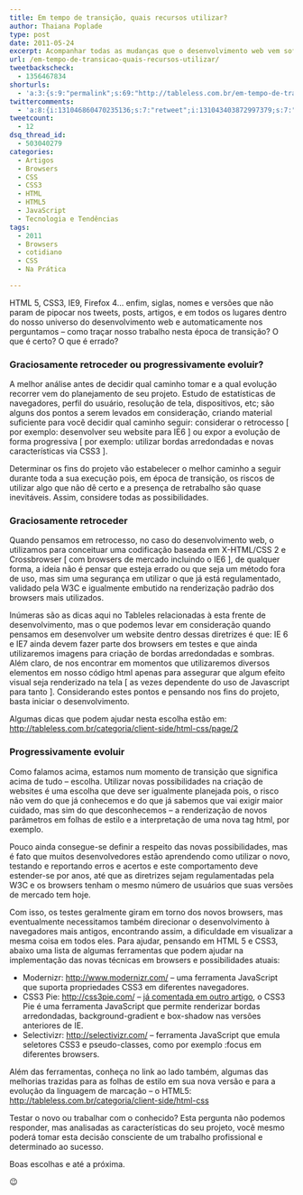 ```yaml
---
title: Em tempo de transição, quais recursos utilizar?
author: Thaiana Poplade
type: post
date: 2011-05-24
excerpt: Acompanhar todas as mudanças que o desenvolvimento web vem sofrendo é tarefa muito difícil e bastante trabalhosa. Alguns de nós ainda preferem sentir-se mais seguros quanto a regulamentação dessas diretrizes e outros já estão testando e experimentando. Pra onde podemos direcionar nossa postura às evoluções?
url: /em-tempo-de-transicao-quais-recursos-utilizar/
tweetbackscheck:
  - 1356467834
shorturls:
  - 'a:3:{s:9:"permalink";s:69:"http://tableless.com.br/em-tempo-de-transicao-quais-recursos-utilizar";s:7:"tinyurl";s:26:"http://tinyurl.com/43npmp7";s:4:"isgd";s:19:"http://is.gd/VtbBc3";}'
twittercomments:
  - 'a:8:{i:131046860470235136;s:7:"retweet";i:131043403872997379;s:7:"retweet";i:131041448836603905;s:7:"retweet";i:155794218755948544;s:7:"retweet";i:155775409882013696;s:7:"retweet";i:160530631737094144;s:7:"retweet";i:162908909038874625;s:7:"retweet";i:160536516819550208;s:7:"retweet";}'
tweetcount:
  - 12
dsq_thread_id:
  - 503040279
categories:
  - Artigos
  - Browsers
  - CSS
  - CSS3
  - HTML
  - HTML5
  - JavaScript
  - Tecnologia e Tendências
tags:
  - 2011
  - Browsers
  - cotidiano
  - CSS
  - Na Prática

---
```

HTML 5, CSS3, IE9, Firefox 4&#8230; enfim, siglas, nomes e versões que não param de pipocar nos tweets, posts, artigos, e em todos os lugares dentro do nosso universo do desenvolvimento web e automaticamente nos perguntamos &#8211; como traçar nosso trabalho nesta época de transição? O que é certo? O que é errado?

### Graciosamente retroceder ou progressivamente evoluir?

A melhor análise antes de decidir qual caminho tomar e a qual evolução recorrer vem do planejamento de seu projeto. Estudo de estatísticas de navegadores, perfil do usuário, resolução de tela, dispositivos, etc; são alguns dos pontos a serem levados em consideração, criando material suficiente para você decidir qual caminho seguir: considerar o retrocesso [ por exemplo: desenvolver seu website para IE6 ] ou expor a evolução de forma progressiva [ por exemplo: utilizar bordas arredondadas e novas características via CSS3 ].
  
Determinar os fins do projeto vão estabelecer o melhor caminho a seguir durante toda a sua execução pois, em época de transição, os riscos de utilizar algo que não dê certo e a presença de retrabalho são quase inevitáveis. Assim, considere todas as possibilidades.

### Graciosamente retroceder

Quando pensamos em retrocesso, no caso do desenvolvimento web, o utilizamos para conceituar uma codificação baseada em X-HTML/CSS 2 e Crossbrowser [ com browsers de mercado incluindo o IE6 ], de qualquer forma, a ideia não é pensar que esteja errado ou que seja um método fora de uso, mas sim uma segurança em utilizar o que já está regulamentado, validado pela W3C e igualmente embutido na renderização padrão dos browsers mais utilizados.
  
Inúmeras são as dicas aqui no Tableles relacionadas à esta frente de desenvolvimento, mas o que podemos levar em consideração quando pensamos em desenvolver um website dentro dessas diretrizes é que: IE 6 e IE7 ainda devem fazer parte dos browsers em testes e que ainda utilizaremos imagens para criação de bordas arredondadas e sombras. Além claro, de nos encontrar em momentos que utilizaremos diversos elementos em nosso código html apenas para assegurar que algum efeito visual seja renderizado na tela [ as vezes dependente do uso de Javascript para tanto ]. Considerando estes pontos e pensando nos fins do projeto, basta iniciar o desenvolvimento.
  
Algumas dicas que podem ajudar nesta escolha estão em: <a href="http://tableless.com.br/categoria/client-side/html-css/page/2" target="_blank">http://tableless.com.br/categoria/client-side/html-css/page/2</a>

### Progressivamente evoluir

Como falamos acima, estamos num momento de transição que significa acima de tudo &#8211; escolha. Utilizar novas possibilidades na criação de websites é uma escolha que deve ser igualmente planejada pois, o risco não vem do que já conhecemos e do que já sabemos que vai exigir maior cuidado, mas sim do que desconhecemos &#8211; a renderização de novos parâmetros em folhas de estilo e a interpretação de uma nova tag html, por exemplo.
  
Pouco ainda consegue-se definir a respeito das novas possibilidades, mas é fato que muitos desenvolvedores estão aprendendo como utilizar o novo, testando e reportando erros e acertos e este comportamento deve estender-se por anos, até que as diretrizes sejam regulamentadas pela W3C e os browsers tenham o mesmo número de usuários que suas versões de mercado tem hoje.
  
Com isso, os testes geralmente giram em torno dos novos browsers, mas eventualmente necessitamos também direcionar o desenvolvimento à navegadores mais antigos, encontrando assim, a dificuldade em visualizar a mesma coisa em todos eles. Para ajudar, pensando em HTML 5 e CSS3, abaixo uma lista de algumas ferramentas que podem ajudar na implementação das novas técnicas em browsers e possibilidades atuais:

  * Modernizr: <a href="http://www.modernizr.com/" target="_blank">http://www.modernizr.com/</a> &#8211; uma ferramenta JavaScript que suporta propriedades CSS3 em diferentes navegadores.
  * CSS3 Pie: <a href="http://css3pie.com/" target="_blank">http://css3pie.com/</a> &#8211; <a href="http://tableless.com.br/css3-bordas-arredondadas-sombras-e-gradiente" target="_blank">já comentada em outro artigo</a>, o CSS3 Pie é uma ferramenta JavaScript que permite renderizar bordas arredondadas, background-gradient e box-shadow nas versões anteriores de IE.
  * Selectivizr: <a href="http://selectivizr.com/" target="_blank">http://selectivizr.com/</a> &#8211; ferramenta JavaScript que emula seletores CSS3 e pseudo-classes, como por exemplo :focus em diferentes browsers.

Além das ferramentas, conheça no link ao lado também, algumas das melhorias trazidas para as folhas de estilo em sua nova versão e para a evolução da linguagem de marcação &#8211; o HTML5: <a href="http://tableless.com.br/categoria/client-side/html-css" target="_blank">http://tableless.com.br/categoria/client-side/html-css</a>

Testar o novo ou trabalhar com o conhecido? Esta pergunta não podemos responder, mas analisadas as características do seu projeto, você mesmo poderá tomar esta decisão consciente de um trabalho profissional e determinado ao sucesso.

Boas escolhas e até a próxima.
  
😉